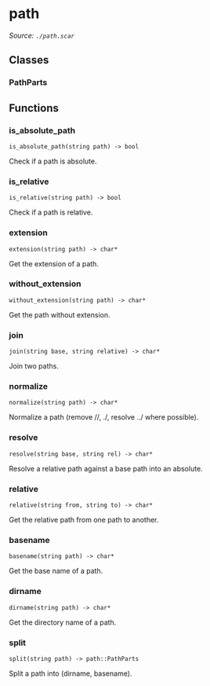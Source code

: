 # path

*Source: `./path.scar`*

## Classes

### PathParts


## Functions

### is_absolute_path

`is_absolute_path(string path) -> bool`

Check if a path is absolute.

### is_relative

`is_relative(string path) -> bool`

Check if a path is relative.

### extension

`extension(string path) -> char*`

Get the extension of a path.

### without_extension

`without_extension(string path) -> char*`

Get the path without extension.

### join

`join(string base, string relative) -> char*`

Join two paths.

### normalize

`normalize(string path) -> char*`

Normalize a path (remove //, ./, resolve ../ where possible).

### resolve

`resolve(string base, string rel) -> char*`

Resolve a relative path against a base path into an absolute.

### relative

`relative(string from, string to) -> char*`

Get the relative path from one path to another.

### basename

`basename(string path) -> char*`

Get the base name of a path.

### dirname

`dirname(string path) -> char*`

Get the directory name of a path.

### split

`split(string path) -> path::PathParts`

Split a path into (dirname, basename).

